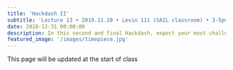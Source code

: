 ```yaml
---
title: 'Hackdash II'
subtitle: 'Lecture 13 • 2019.11.20 • Levin 111 (SAIL classroom) • 3-5pm'
date: 2018-12-31 00:00:00
description: In this second and final Hackdash, expect your most challening problem – one that will incorporate both differential gene expression analysis and downstream functional enrichment analysis.
featured_image: '/images/timepiece.jpg'
---
```


This page will be updated at the start of class